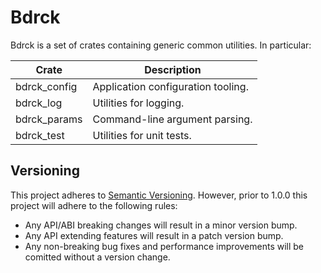 # Bdrck

Bdrck is a set of crates containing generic common utilities. In particular:

| Crate        | Description                        |
| ------------ | ---------------------------------- |
| bdrck_config | Application configuration tooling. |
| bdrck_log    | Utilities for logging.             |
| bdrck_params | Command-line argument parsing.     |
| bdrck_test   | Utilities for unit tests.          |

## Versioning

This project adheres to [Semantic Versioning](http://semver.org/). However, prior to 1.0.0 this project will adhere to the following rules:

- Any API/ABI breaking changes will result in a minor version bump.
- Any API extending features will result in a patch version bump.
- Any non-breaking bug fixes and performance improvements will be comitted without a version change.
